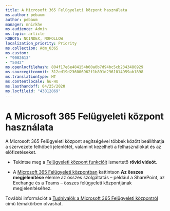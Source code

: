 ```yaml
---
title: A Microsoft 365 Felügyeleti központ használata
ms.author: pebaum
author: pebaum
manager: mnirkhe
ms.audience: Admin
ms.topic: article
ROBOTS: NOINDEX, NOFOLLOW
localization_priority: Priority
ms.collection: Adm_O365
ms.custom:
- "9002613"
- "5042"
ms.openlocfilehash: 804f17e6e484154b60a0b7d94bc5cb2343486929
ms.sourcegitcommit: 312ed19d236006962f1b891d2961014959ab1898
ms.translationtype: HT
ms.contentlocale: hu-HU
ms.lasthandoff: 04/25/2020
ms.locfileid: "43812869"
---
```

# <a name="using-the-microsoft-365-admin-center"></a>A Microsoft 365 Felügyeleti központ használata

A Microsoft 365 Felügyeleti központ segítségével többek között beállíthatja a szervezete felhőbeli jelenlétét, valamint kezelheti a felhasználókat és az előfizetéseket.

- Tekintse meg a [Felügyeleti központ funkcióit](https://www.microsoft.com/videoplayer/embed/RWfvDL) ismertető **rövid videót**.

- A [Microsoft 365 Felügyeleti központban](https://admin.microsoft.com/AdminPortal/Home#/homepage) kattintson **Az összes megjelenítése** elemre az összes szolgáltatás – például a SharePoint, az Exchange és a Teams – összes felügyeleti központjának megjelenítéséhez.

További információt a [Tudnivalók a Microsoft 365 Felügyeleti központról](https://docs.microsoft.com/microsoft-365/admin/admin-overview/about-the-admin-center) című témakörben olvashat.
